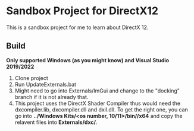 # Sandbox Project for DirectX12

This is a sandbox project for me to learn about DirectX 12.

## Build
**Only supported Windows (as you might know) and Visual Studio 2019/2022**
1. Clone project
2. Run UpdateExternals.bat
3. Might need to go into Externals/ImGui and change to the "docking" branch if it is not already that.
4. This project uses the DirectX Shader Compiler thus would need the dxcompiler.lib, dxcompiler.dll and dxil.dll.
    To get the right one, you can go into **../Windows Kits/<os number, 10/11>/bin/<version>/x64** and copy the relavent files into **Externals/dxc/**. 
